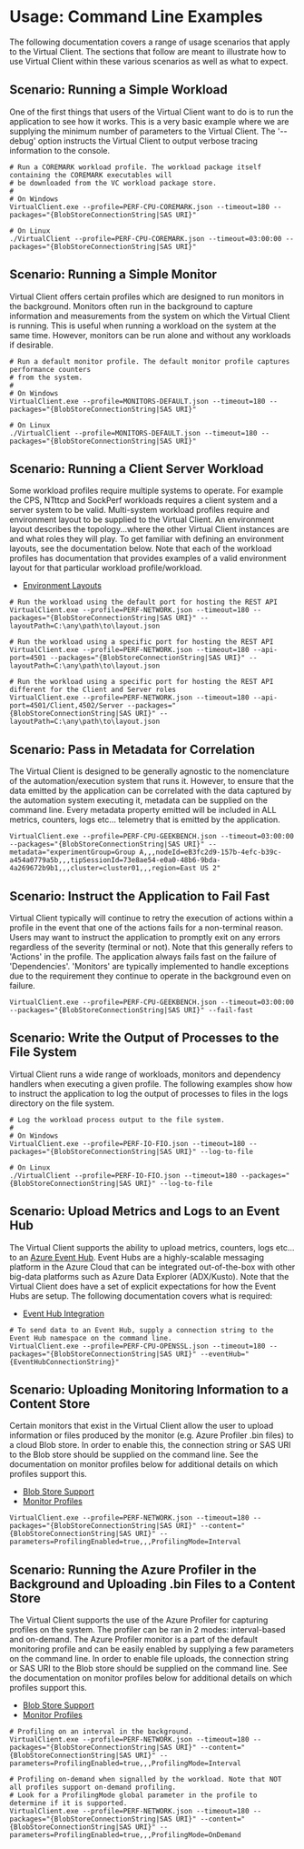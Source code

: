 ﻿# Usage: Command Line Examples
The following documentation covers a range of usage scenarios that apply to the Virtual Client. The sections that follow are meant
to illustrate how to use Virtual Client within these various scenarios as well as what to expect.

## Scenario: Running a Simple Workload
One of the first things that users of the Virtual Client want to do is to run the application to see how it works. This is a very
basic example where we are supplying the minimum number of parameters to the Virtual Client. The '--debug' option instructs the
Virtual Client to output verbose tracing information to the console.

```
# Run a COREMARK workload profile. The workload package itself containing the COREMARK executables will
# be downloaded from the VC workload package store.
#
# On Windows
VirtualClient.exe --profile=PERF-CPU-COREMARK.json --timeout=180 --packages="{BlobStoreConnectionString|SAS URI}"

# On Linux
./VirtualClient --profile=PERF-CPU-COREMARK.json --timeout=03:00:00 --packages="{BlobStoreConnectionString|SAS URI}"
```

## Scenario: Running a Simple Monitor
Virtual Client offers certain profiles which are designed to run monitors in the background. Monitors often run in the background to capture
information and measurements from the system on which the Virtual Client is running. This is useful when running a workload on the system at the
same time. However, monitors can be run alone and without any workloads if desirable.

```
# Run a default monitor profile. The default monitor profile captures performance counters
# from the system.
#
# On Windows
VirtualClient.exe --profile=MONITORS-DEFAULT.json --timeout=180 --packages="{BlobStoreConnectionString|SAS URI}"

# On Linux
./VirtualClient --profile=MONITORS-DEFAULT.json --timeout=180 --packages="{BlobStoreConnectionString|SAS URI}"
```

## Scenario: Running a Client Server Workload
Some workload profiles require multiple systems to operate. For example the CPS, NTttcp and SockPerf workloads requires a client system and a server
system to be valid. Multi-system workload profiles require and environment layout to be supplied to the Virtual Client. An environment
layout describes the topology...where the other Virtual Client instances are and what roles they will play. To get familiar
with defining an environment layouts, see the documentation below. Note that each of the workload profiles has documentation that
provides examples of a valid environment layout for that particular workload profile/workload.

* [Environment Layouts](./0020-client-server.md)

```
# Run the workload using the default port for hosting the REST API
VirtualClient.exe --profile=PERF-NETWORK.json --timeout=180 --packages="{BlobStoreConnectionString|SAS URI}" --layoutPath=C:\any\path\to\layout.json

# Run the workload using a specific port for hosting the REST API
VirtualClient.exe --profile=PERF-NETWORK.json --timeout=180 --api-port=4501 --packages="{BlobStoreConnectionString|SAS URI}" --layoutPath=C:\any\path\to\layout.json

# Run the workload using a specific port for hosting the REST API different for the Client and Server roles
VirtualClient.exe --profile=PERF-NETWORK.json --timeout=180 --api-port=4501/Client,4502/Server --packages="{BlobStoreConnectionString|SAS URI}" --layoutPath=C:\any\path\to\layout.json
```

## Scenario: Pass in Metadata for Correlation
The Virtual Client is designed to be generally agnostic to the nomenclature of the automation/execution system that runs it. However, to ensure that the data emitted by
the application can be correlated with the data captured by the automation system executing it, metadata can be supplied on the command line. Every metadata property emitted
will be included in ALL metrics, counters, logs etc... telemetry that is emitted by the application.

```
VirtualClient.exe --profile=PERF-CPU-GEEKBENCH.json --timeout=03:00:00 --packages="{BlobStoreConnectionString|SAS URI}" --metadata="experimentGroup=Group A,,,nodeId=eB3fc2d9-157b-4efc-b39c-a454a0779a5b,,,tipSessionId=73e8ae54-e0a0-48b6-9bda-4a269672b9b1,,,cluster=cluster01,,,region=East US 2"
```

## Scenario: Instruct the Application to Fail Fast
Virtual Client typically will continue to retry the execution of actions within a profile in the event that one of the actions fails
for a non-terminal reason. Users may want to instruct the application to promptly exit on any errors regardless of the severity (terminal or not).
Note that this generally refers to 'Actions' in the profile. The application always fails fast on the failure of 'Dependencies'. 'Monitors' are
typically implemented to handle exceptions due to the requirement they continue to operate in the background even on failure.

```
VirtualClient.exe --profile=PERF-CPU-GEEKBENCH.json --timeout=03:00:00 --packages="{BlobStoreConnectionString|SAS URI}" --fail-fast
```

## Scenario: Write the Output of Processes to the File System
Virtual Client runs a wide range of workloads, monitors and dependency handlers when executing a given profile. The following examples show
how to instruct the application to log the output of processes to files in the logs directory on the file system.

```
# Log the workload process output to the file system.
#
# On Windows
VirtualClient.exe --profile=PERF-IO-FIO.json --timeout=180 --packages="{BlobStoreConnectionString|SAS URI}" --log-to-file

# On Linux
./VirtualClient --profile=PERF-IO-FIO.json --timeout=180 --packages="{BlobStoreConnectionString|SAS URI}" --log-to-file
```

## Scenario: Upload Metrics and Logs to an Event Hub
The Virtual Client supports the ability to upload metrics, counters, logs etc... to an [Azure Event Hub](https://azure.microsoft.com/en-us/services/event-hubs/?OCID=AID2200277_SEM_092bba0f3fec11eb8ce6dbef46f6464a:G:s&ef_id=092bba0f3fec11eb8ce6dbef46f6464a:G:s&msclkid=092bba0f3fec11eb8ce6dbef46f6464a).
Event Hubs are a highly-scalable messaging platform in the Azure Cloud that can be integrated out-of-the-box with other big-data platforms such as Azure Data Explorer (ADX/Kusto).
Note that the Virtual Client does have a set of explicit expectations for how the Event Hubs are setup. The following documentation covers what is required:

* [Event Hub Integration](./0610-integration-event-hub.md) 

```
# To send data to an Event Hub, supply a connection string to the Event Hub namespace on the command line.
VirtualClient.exe --profile=PERF-CPU-OPENSSL.json --timeout=180 --packages="{BlobStoreConnectionString|SAS URI}" --eventHub="{EventHubConnectionString}"
```

## Scenario: Uploading Monitoring Information to a Content Store
Certain monitors that exist in the Virtual Client allow the user to upload information or files produced by the monitor (e.g. Azure Profiler .bin files) to
a cloud Blob store. In order to enable this, the connection string or SAS URI to the Blob store should be supplied on the command line. See the documentation
on monitor profiles below for additional details on which profiles support this.

* [Blob Store Support](./0600-integration-blob-storage.md)
* [Monitor Profiles](../monitors/0200-monitor-profiles.md)

```
VirtualClient.exe --profile=PERF-NETWORK.json --timeout=180 --packages="{BlobStoreConnectionString|SAS URI}" --content="{BlobStoreConnectionString|SAS URI}" --parameters=ProfilingEnabled=true,,,ProfilingMode=Interval
```

## Scenario: Running the Azure Profiler in the Background and Uploading .bin Files to a Content Store
The Virtual Client supports the use of the Azure Profiler for capturing profiles on the system. The profiler can be ran in 2 modes: interval-based and on-demand.
The Azure Profiler monitor is a part of the default monitoring profile and can be easily enabled by supplying a few parameters on the command line.
In order to enable file uploads, the connection string or SAS URI to the Blob store should be supplied on the command line. See the documentation
on monitor profiles below for additional details on which profiles support this.

* [Blob Store Support](./0600-integration-blob-storage.md)
* [Monitor Profiles](../monitors/0200-monitor-profiles.md)

```
# Profiling on an interval in the background.
VirtualClient.exe --profile=PERF-NETWORK.json --timeout=180 --packages="{BlobStoreConnectionString|SAS URI}" --content="{BlobStoreConnectionString|SAS URI}" --parameters=ProfilingEnabled=true,,,ProfilingMode=Interval

# Profiling on-demand when signalled by the workload. Note that NOT all profiles support on-demand profiling. 
# Look for a ProfilingMode global parameter in the profile to determine if it is supported.
VirtualClient.exe --profile=PERF-NETWORK.json --timeout=180 --packages="{BlobStoreConnectionString|SAS URI}" --content="{BlobStoreConnectionString|SAS URI}" --parameters=ProfilingEnabled=true,,,ProfilingMode=OnDemand
```
